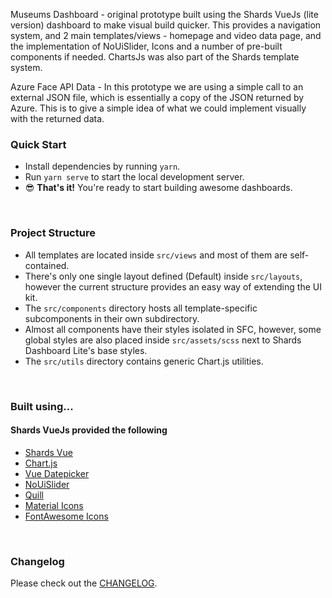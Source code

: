 
<p>
Museums Dashboard - original prototype built using the Shards VueJs (lite version) dashboard to make visual build quicker. This provides a navigation system, and 2 main templates/views - homepage and video data page, and the implementation of NoUiSlider, Icons and a number of pre-built components if needed. ChartsJs was also part of the Shards template system. 
</p>

<p>Azure Face API Data - In this prototype we are using a simple call to an external JSON file, which is essentially a copy of the JSON returned by Azure. This is to give a simple idea of what we could implement visually with the returned data. </p>

### Quick Start

* Install dependencies by running `yarn`.
* Run `yarn serve` to start the local development server.
* 😎 **That's it!** You're ready to start building awesome dashboards.

<br />

### Project Structure

* All templates are located inside `src/views` and most of them are self-contained.
* There's only one single layout defined (Default) inside `src/layouts`, however the current structure provides an easy way of extending the UI kit.
* The `src/components` directory hosts all template-specific subcomponents in their own subdirectory.
* Almost all components have their styles isolated in SFC, however, some global styles are also placed inside `src/assets/scss` next to Shards Dashboard Lite's base styles.
* The `src/utils` directory contains generic Chart.js utilities.

<br />

### Built using...

#### Shards VueJs provided the following
* [Shards Vue](https://designrevision.com/downloads/shards-vue)
* [Chart.js](http://www.chartjs.org/)
* [Vue Datepicker](https://github.com/charliekassel/vuejs-datepicker)
* [NoUiSlider](https://refreshless.com/nouislider/)
* [Quill](https://quilljs.com/)
* [Material Icons](http://material.io/icons)
* [FontAwesome Icons](http://fontawesome.io)

<br />

### Changelog

Please check out the [CHANGELOG](CHANGELOG.md).
